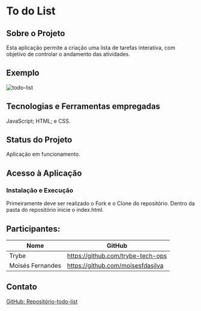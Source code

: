 # To do List

## Sobre o Projeto
Esta aplicação permite a criação uma lista de tarefas interativa, com objetivo de controlar o andamento das atividades.

## Exemplo
![todo-list](./todo-list-example.gif)

## Tecnologias e Ferramentas empregadas
JavaScript;
HTML; e
CSS.

## Status do Projeto
Aplicação em funcionamento.

## Acesso à Aplicação
### Instalação e Execução
Primeiramente deve ser realizado o Fork e o Clone do repositório. Dentro da pasta do repositório inicie o index.html.

## Participantes: 
|Nome|GitHub|
| -------- | -------- |
|Trybe|https://github.com/trybe-tech-ops|
|Moisés Fernandes|https://github.com/moisesfdasilva|

## Contato
[GitHub: Repositório-todo-list](https://github.com/moisesfdasilva/todo-list)